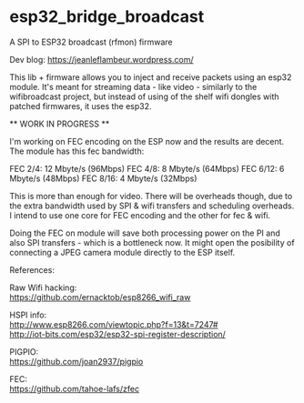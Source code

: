 # esp32_bridge_broadcast
A SPI to ESP32 broadcast (rfmon) firmware

Dev blog: https://jeanleflambeur.wordpress.com/

This lib + firmware allows you to inject and receive packets using an esp32 module.
It's meant for streaming data - like video - similarly to the wifibroadcast project, but instead of using of the shelf wifi dongles with patched firmwares, it uses the esp32.

** WORK IN PROGRESS **

I'm working on FEC encoding on the ESP now and the results are decent.
The module has this fec bandwidth:

FEC 2/4: 12 Mbyte/s (96Mbps)
FEC 4/8: 8 Mbyte/s (64Mbps)
FEC 6/12: 6 Mbyte/s (48Mbps)
FEC 8/16: 4 Mbyte/s (32Mbps)

This is more than enough for video.
There will be overheads though, due to the extra bandwidth used by SPI & wifi transfers and scheduling overheads.
I intend to use one core for FEC encoding and the other for fec & wifi.


Doing the FEC on module will save both processing power on the PI and also SPI transfers - which is a bottleneck now.
It might open the posibility of connecting a JPEG camera module directly to the ESP itself.



References:

Raw Wifi hacking:  
https://github.com/ernacktob/esp8266_wifi_raw  

HSPI info:  
http://www.esp8266.com/viewtopic.php?f=13&t=7247#  
http://iot-bits.com/esp32/esp32-spi-register-description/  

PIGPIO:  
https://github.com/joan2937/pigpio  

FEC:  
https://github.com/tahoe-lafs/zfec  



